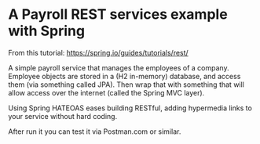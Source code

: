 # A Payroll REST services example with Spring

From this tutorial: https://spring.io/guides/tutorials/rest/

A simple payroll service that manages the employees of a company. 
Employee objects are stored in a (H2 in-memory) database, and access them (via something called JPA). 
Then wrap that with something that will allow access over the internet (called the Spring MVC layer).

Using Spring HATEOAS eases building RESTful, adding hypermedia links to your service without hard coding. 

After run it you can test it via Postman.com or similar.
